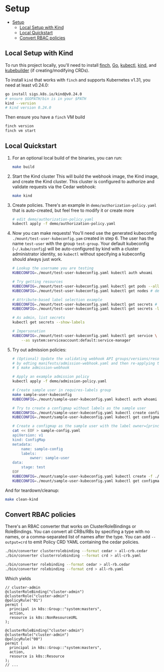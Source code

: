 # Setup

- [Setup](#setup)
  - [Local Setup with Kind](#local-setup-with-kind)
  - [Local Quickstart](#local-quickstart)
  - [Convert RBAC policies](#convert-rbac-policies)

## Local Setup with Kind

To run this project locally, you'll need to install [finch][finch], [Go][go], [kubectl][kubectl], [kind][kind], and [kubebuilder][kubebuilder] (if creating/modifying CRDs).

[finch]: https://github.com/runfinch/finch
[go]: https://go.dev/dl
[kubectl]: https://kubernetes.io/docs/tasks/tools/
[kind]: https://kind.sigs.k8s.io/
[kubebuilder]: https://book.kubebuilder.io/quick-start

To install `kind` that works with `finch` and supports Kubernetes v1.31, you need at least v0.24.0:
```bash
go install sigs.k8s.io/kind@v0.24.0
# ensure $GOPATH/bin is in your $PATH
kind --version
# kind version 0.24.0
```

Then ensure you have a `finch` VM build
```bash
finch version
finch vm start
```

## Local Quickstart

1. For an optional local build of the binaries, you can run:
    ```bash
    make build
    ```
2. Start the Kind cluster
    This will build the webhook image, the Kind image, and create the Kind cluster. 
    This cluster is configured to authorize and validate requests via the Cedar webhook:
   ```bash
   make kind
   ```
3. Create policies. There's an example in `demo/authorization-policy.yaml` that is auto-created, but feel free to modify it or create more
   ```bash
   # edit demo/authorization-policy.yaml
   kubectl apply -f demo/authorization-policy.yaml
   ```
4. Now you can make requests! You'll need use the generated kubeconfig `./mount/test-user-kubeconfig.yam` created in step 6. The user has the name `test-user` with the group `test-group`. Your default kubeconfig (`~/.kube/config`) will be auto-configured by kind with a cluster administrator identity, so `kubectl` without specifying a kubeconfig should always just work.
    ```bash
    # Lookup the username you are testing
    KUBECONFIG=./mount/test-user-kubeconfig.yaml kubectl auth whoami

    # Try getting resources
    KUBECONFIG=./mount/test-user-kubeconfig.yaml kubectl get pods --all-namespaces # allowed
    KUBECONFIG=./mount/test-user-kubeconfig.yaml kubectl get nodes # denied

    # Attribute-based label selection example
    KUBECONFIG=./mount/test-user-kubeconfig.yaml kubectl get secrets # denied
    KUBECONFIG=./mount/test-user-kubeconfig.yaml kubectl get secrets -l owner=test-user --show-labels # allowed

    # As admin, list secrets
    kubectl get secrets --show-labels

    # Impersonation
    KUBECONFIG=./mount/test-user-kubeconfig.yaml kubectl get service \
        --as system:serviceaccount:default:service-manager
    ```
5. Try out admission policies:
    ```bash
    # (Optional) Update the validating webhook API groups/versions/resources you want validated
    # by edting manifests/admission-webhook.yaml and then re-applying the webhook
    # $ make admission-webhook

    # Apply an example admission policy
    kubectl apply -f demo/admission-policy.yaml

    # Create sample user in requires-labels group
    make sample-user-kubeconfig
    KUBECONFIG=./mount/sample-user-kubeconfig.yaml kubectl auth whoami

    # Try to create a configmap without labels as the sample user
    KUBECONFIG=./mount/sample-user-kubeconfig.yaml kubectl create configmap test-config --from-literal=k1=v1
    KUBECONFIG=./mount/sample-user-kubeconfig.yaml kubectl get configmap

    # Create a configmap as the sample user with the label owner={principal.name}
    cat << EOF > sample-config.yaml
    apiVersion: v1
    kind: ConfigMap
    metadata:
        name: sample-config
        labels:
            owner: sample-user
    data:
        stage: test
    EOF
    KUBECONFIG=./mount/sample-user-kubeconfig.yaml kubectl create -f ./sample-config.yaml
    KUBECONFIG=./mount/sample-user-kubeconfig.yaml kubectl get configmap -l owner=sample-user --show-labels
    ```

And for teardown/cleanup:
```bash
make clean-kind
```

## Convert RBAC policies

There's an RBAC converter that works on ClusterRoleBindings or RoleBindings.
You can convert all CRBs/RBs by specifing a type with no names, or a comma-separated list of names after the type.
You can add `--output=crd` to emit Policy CRD YAML containing the cedar policies.
```bash
./bin/converter clusterrolebinding --format cedar > all-crb.cedar
./bin/converter clusterrolebinding --format crd > all-crb.yaml

./bin/converter rolebinding --format cedar > all-rb.cedar
./bin/converter rolebinding --format crd > all-rb.yaml
```

Which yields

```cedar
// cluster-admin
@clusterRoleBinding("cluster-admin")
@clusterRole("cluster-admin")
@policyRule("01")
permit (
  principal in k8s::Group::"system:masters",
  action,
  resource is k8s::NonResourceURL
);

@clusterRoleBinding("cluster-admin")
@clusterRole("cluster-admin")
@policyRule("00")
permit (
  principal in k8s::Group::"system:masters",
  action,
  resource is k8s::Resource
);
// ...
```
